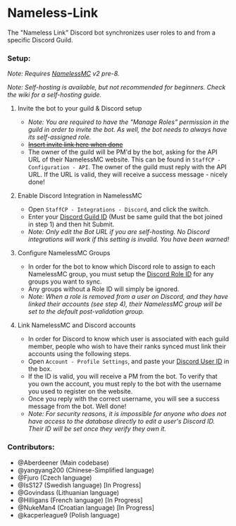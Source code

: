 # Nameless-Link

The "Nameless Link" Discord bot synchronizes user roles to and from a specific Discord Guild.

### Setup:

*Note: Requires [NamelessMC](https://github.com/NamelessMC/Nameless/tree/v2) v2 pre-8.*

*Note: Self-hosting is available, but not recommended for beginners. Check the wiki for a self-hosting guide.*

1. Invite the bot to your guild & Discord setup
    * *Note: You are required to have the "Manage Roles" permission in the guild in order to invite the bot. As well, the bot needs to always have its self-assigned role.*
    * ~~[Insert invite link here when done](#)~~
    * The owner of the guild will be PM'd by the bot, asking for the API URL of their NamelessMC website. This can be found in `StaffCP - Configuration - API`. The owner of the guild must reply with the API URL. If the URL is valid, they will receive a success message - nicely done!
 
2. Enable Discord Integration in NamelessMC
    * Open `StaffCP - Integrations - Discord`, and click the switch. 
    * Enter your [Discord Guild ID](https://support.discord.com/hc/en-us/articles/206346498-Where-can-I-find-my-User-Server-Message-ID-) (Must be same guild that the bot joined in step 1) and then hit Submit.
    * *Note: Only edit the Bot URL if you are self-hosting. No Discord integrations will work if this setting is invalid. You have been warned!*
 
3. Configure NamelessMC Groups
    * In order for the bot to know which Discord role to assign to each NamelessMC group, you must setup the [Discord Role ID](https://discordhelp.net/role-id) for any groups you want to sync.
    * Any groups without a Role ID will simply be ignored.
    * *Note: When a role is removed from a user on Discord, and they have linked their accounts (see step 4), their NamelessMC group will be set to the default post-validation group.*

4. Link NamelessMC and Discord accounts
    * In order for Discord to know which user is associated with each guild member, people who wish to have their ranks synced must link their accounts using the following steps.
    * Open `Account - Profile Settings`, and paste your [Discord User ID](https://support.discord.com/hc/en-us/articles/206346498-Where-can-I-find-my-User-Server-Message-ID-) in the box.
    * If the ID is valid, you will receive a PM from the bot. To verify that you own the account, you must reply to the bot with the username you used to register on the website.
    * Once you reply with the correct username, you will see a success message from the bot. Well done!
    * *Note: For security reasons, it is impossible for anyone who does not have access to the database directly to edit a user's Discord ID. Their ID will be set once they verify they own it.*

### Contributors:
* @Aberdeener (Main codebase)
* @yangyang200 (Chinese-Simplified language)
* @Fjuro (Czech language)
* @IsS127 (Swedish language) [In Progress]
* @Govindass (Lithuanian language)
* @Hilligans (French language) [In Progress]
* @NukeMan4 (Croatian language) [In Progress]
* @kacperleague9 (Polish language)